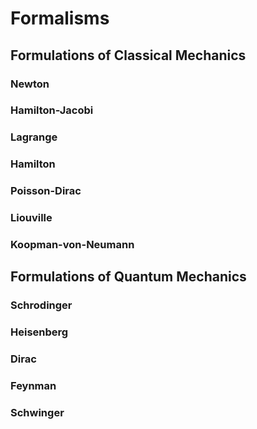# Formalisms


## Formulations of Classical Mechanics


### Newton


### Hamilton-Jacobi


### Lagrange


### Hamilton


### Poisson-Dirac


### Liouville


### Koopman-von-Neumann


## Formulations of Quantum Mechanics


### Schrodinger


### Heisenberg


### Dirac


### Feynman


### Schwinger